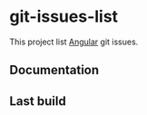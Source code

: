 # git-issues-list

This project list [Angular](https://github.com/angular/angular/issues) git issues.

## Documentation

## Last build
